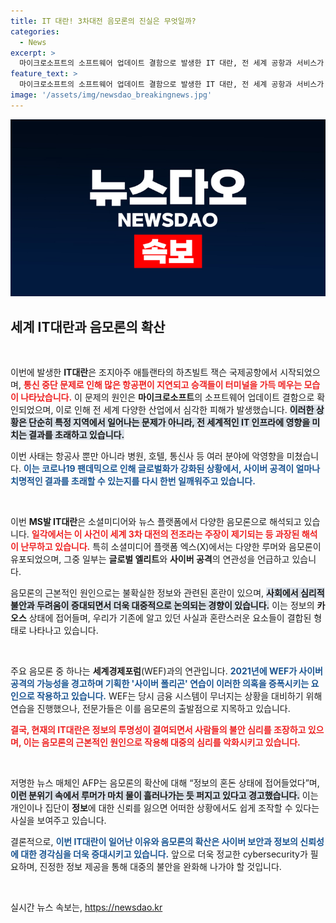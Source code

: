 ```yaml
---
title: IT 대란! 3차대전 음모론의 진실은 무엇일까?
categories:
  - News
excerpt: >
  마이크로소프트의 소프트웨어 업데이트 결함으로 발생한 IT 대란, 전 세계 공항과 서비스가 마비되며 음모론이 양산되고 있다. 다보스포럼과의 연관설부터 3차대전 우려까지, 불안한 정보의洪수 속에서 진실은 어디에? 클릭해 보세요!
feature_text: >
  마이크로소프트의 소프트웨어 업데이트 결함으로 발생한 IT 대란, 전 세계 공항과 서비스가 마비되며 음모론이 양산되고 있다. 다보스포럼과의 연관설부터 3차대전 우려까지, 불안한 정보의洪수 속에서 진실은 어디에? 클릭해 보세요!
image: '/assets/img/newsdao_breakingnews.jpg'
---
```


<p><img src="/assets/img/newsdao_breakingnews.jpg" alt="firstkoreanews 속보" /></p>

<h2 data-ke-size="size26">세계 IT대란과 음모론의 확산</h2>

<p data-ke-size="size16">&nbsp;</p>

<p>이번에 발생한 <strong>IT대란</strong>은 조지아주 애틀랜타의 하츠빌트 잭슨 국제공항에서 시작되었으며, <b><span style="color: #ee2323;">통신 중단 문제로 인해 많은 항공편이 지연되고 승객들이 터미널을 가득 메우는 모습이 나타났습니다.</span></b> 이 문제의 원인은 <strong>마이크로소프트</strong>의 소프트웨어 업데이트 결함으로 확인되었으며, 이로 인해 전 세계 다양한 산업에서 심각한 피해가 발생했습니다. <b><span style="background-color: #21538527;">이러한 상황은 단순히 특정 지역에서 일어나는 문제가 아니라, 전 세계적인 IT 인프라에 영향을 미치는 결과를 초래하고 있습니다.</span></b></p>

<p>이번 사태는 항공사 뿐만 아니라 병원, 호텔, 통신사 등 여러 분야에 악영향을 미쳤습니다. <b><span style="color: #1a5490;">이는 코로나19 팬데믹으로 인해 글로벌화가 강화된 상황에서, 사이버 공격이 얼마나 치명적인 결과를 초래할 수 있는지를 다시 한번 일깨워주고 있습니다.</span></b> </p>

<p data-ke-size="size16">&nbsp;</p>

<p>이번 <strong>MS발 IT대란</strong>은 소셜미디어와 뉴스 플랫폼에서 다양한 음모론으로 해석되고 있습니다. <b><span style="color: #ee2323;">일각에서는 이 사건이 세계 3차 대전의 전조라는 주장이 제기되는 등 과장된 해석이 난무하고 있습니다.</span></b> 특히 소셜미디어 플랫폼 엑스(X)에서는 다양한 루머와 음모론이 유포되었으며, 그중 일부는 <strong>글로벌 엘리트</strong>와 <strong>사이버 공격</strong>의 연관성을 언급하고 있습니다. </p>

<p>음모론의 근본적인 원인으로는 불확실한 정보와 관련된 혼란이 있으며, <b><span style="background-color: #21538527;">사회에서 심리적 불안과 두려움이 증대되면서 더욱 대중적으로 논의되는 경향이 있습니다.</span></b> 이는 정보의 <strong>카오스</strong> 상태에 접어들며, 우리가 기존에 알고 있던 사실과 혼란스러운 요소들이 결합된 형태로 나타나고 있습니다. </p>

<p data-ke-size="size16">&nbsp;</p>

<p>주요 음모론 중 하나는 <strong>세계경제포럼</strong>(WEF)과의 연관입니다. <b><span style="color: #1a5490;">2021년에 WEF가 사이버 공격의 가능성을 경고하며 기획한 '사이버 폴리곤' 연습이 이러한 의혹을 증폭시키는 요인으로 작용하고 있습니다.</span></b> WEF는 당시 금융 시스템이 무너지는 상황을 대비하기 위해 연습을 진행했으나, 전문가들은 이를 음모론의 출발점으로 지목하고 있습니다. </p>

<p><b><span style="color: #ee2323;">결국, 현재의 IT대란은 정보의 투명성이 결여되면서 사람들의 불안 심리를 조장하고 있으며, 이는 음모론의 근본적인 원인으로 작용해 대중의 심리를 악화시키고 있습니다.</span></b></p>

<p data-ke-size="size16">&nbsp;</p>

<p>저명한 뉴스 매체인 AFP는 음모론의 확산에 대해 “정보의 혼돈 상태에 접어들었다”며, <b><span style="background-color: #21538527;">이런 분위기 속에서 루머가 마치 물이 흘러나가는 듯 퍼지고 있다고 경고했습니다.</span></b> 이는 개인이나 집단이 <strong>정보</strong>에 대한 신뢰를 잃으면 어떠한 상황에서도 쉽게 조작할 수 있다는 사실을 보여주고 있습니다. </p>

<p>결론적으로, <b><span style="color: #1a5490;">이번 IT대란이 일어난 이유와 음모론의 확산은 사이버 보안과 정보의 신뢰성에 대한 경각심을 더욱 증대시키고 있습니다.</span></b> 앞으로 더욱 정교한 cybersecurity가 필요하며, 진정한 정보 제공을 통해 대중의 불안을 완화해 나가야 할 것입니다. </p>

<p data-ke-size="size16">&nbsp;</p>
실시간 뉴스 속보는, <a href="https://newsdao.kr" rel="dofollow">https://newsdao.kr</a>



